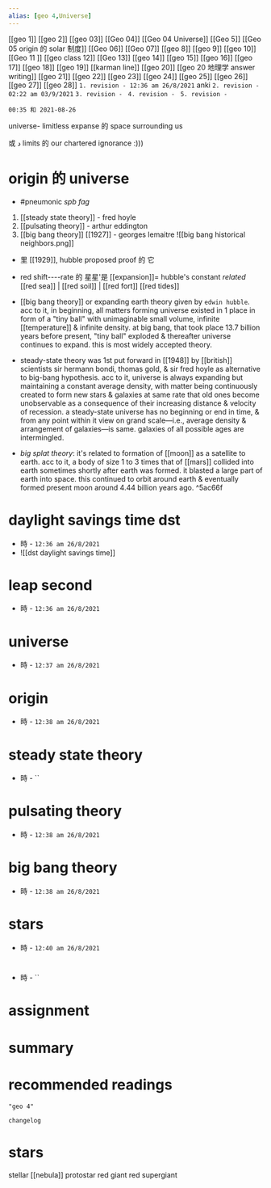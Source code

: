 ```yaml
---
alias: [geo 4,Universe]
---
```

[[geo 1]] [[geo 2]] [[geo 03]] [[Geo 04]] [[Geo 04 Universe]] [[Geo 5]] [[Geo 05 origin 的 solar 制度]]
[[Geo 06]] [[Geo 07]] [[geo 8]] [[geo 9]] [[geo 10]]
[[Geo 11 ]] [[geo class 12]] [[Geo 13]] [[geo 14]] [[geo 15]]
[[geo 16]] [[geo 17]] [[geo 18]] [[geo 19]] [[karman line]] [[geo 20]] [[geo 20 地理学 answer writing]]
[[geo 21]] [[geo 22]] [[geo 23]] [[geo 24]] [[geo 25]]
[[geo 26]] [[geo 27]] [[geo 28]]
`1. revision - 12:36 am 26/8/2021` anki
`2. revision - 02:22 am 03/9/2021`
`3. revision - `
`4. revision - `
`5. revision - `
		
`00:35 和 2021-08-26`

universe- limitless expanse 的 space surrounding us

或 د limits 的 our chartered ignorance :)))

# origin 的 universe
- #pneumonic _spb fag_
1. [[steady state theory]] - fred hoyle
2. [[pulsating theory]] - arthur eddington
3.  [[big bang theory]] [[1927]] - georges lemaitre
![[big bang historical neighbors.png]]
- 里 [[1929]], hubble proposed proof 的  它 
- red shift----rate 的 星星'是 [[expansion]]= hubble's constant _related_ [[red sea]] | [[red soil]] | [[red fort]] [[red tides]]

- [[big bang theory]] or expanding earth theory given by `edwin hubble`. acc to it, in beginning, all matters forming universe existed in 1 place in form of a "tiny ball" with unimaginable small volume, infinite [[temperature]] & infinite density. at big bang, that took place 13.7 billion years before present, "tiny ball" exploded & thereafter universe continues to expand. this is most widely accepted theory.
- steady-state theory was 1st put forward in [[1948]] by [[british]] scientists sir hermann bondi, thomas gold, & sir fred hoyle as alternative to big-bang hypothesis. acc to it, universe is always expanding but maintaining a constant average density, with matter being continuously created to form new stars & galaxies at same rate that old ones become unobservable as a consequence of their increasing distance & velocity of recession. a steady-state universe has no beginning or end in time, & from any point within it view on grand scale—i.e., average density & arrangement of galaxies—is same. galaxies of all possible ages are intermingled.
- *big splat theory*: it's related to formation of [[moon]] as a satellite to earth. acc to it, a body of size 1 to 3 times that of [[mars]] collided into earth sometimes shortly after earth was formed. it blasted a large part of earth into space. this continued to orbit around earth & eventually formed present moon around 4.44 billion years ago. ^5ac66f
# daylight savings time dst
- 時 - `12:36 am 26/8/2021`
- ![[dst daylight savings time]]

# leap second
- 時 - `12:36 am 26/8/2021`

# universe
- 時 - `12:37 am 26/8/2021`

# origin
- 時 - `12:38 am 26/8/2021`

# steady state theory
- 時 - ``

# pulsating theory
- 時 - `12:38 am 26/8/2021`

# big bang theory
- 時 - `12:38 am 26/8/2021`

# stars
- 時 - `12:40 am 26/8/2021`

#
- 時 - ``



# assignment

# summary	

# recommended readings
```query
"geo 4"
```

```plain
changelog

```

# stars
stellar [[nebula]]
protostar
red giant 
red supergiant